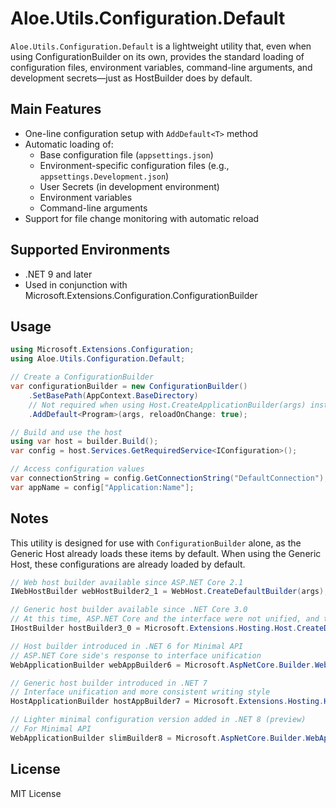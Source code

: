 # Aloe.Utils.Configuration.Default

`Aloe.Utils.Configuration.Default` is a lightweight utility that, even when using ConfigurationBuilder on its own, provides the standard loading of configuration files, environment variables, command-line arguments, and development secrets—just as HostBuilder does by default.

## Main Features

* One-line configuration setup with `AddDefault<T>` method
* Automatic loading of:
  * Base configuration file (`appsettings.json`)
  * Environment-specific configuration files (e.g., `appsettings.Development.json`)
  * User Secrets (in development environment)
  * Environment variables
  * Command-line arguments
* Support for file change monitoring with automatic reload

## Supported Environments

* .NET 9 and later
* Used in conjunction with Microsoft.Extensions.Configuration.ConfigurationBuilder

## Usage

```csharp
using Microsoft.Extensions.Configuration;
using Aloe.Utils.Configuration.Default;

// Create a ConfigurationBuilder
var configurationBuilder = new ConfigurationBuilder()
    .SetBasePath(AppContext.BaseDirectory)
    // Not required when using Host.CreateApplicationBuilder(args) instead of ConfigurationBuilder.
    .AddDefault<Program>(args, reloadOnChange: true);

// Build and use the host
using var host = builder.Build();
var config = host.Services.GetRequiredService<IConfiguration>();

// Access configuration values
var connectionString = config.GetConnectionString("DefaultConnection");
var appName = config["Application:Name"];
```

## Notes

This utility is designed for use with `ConfigurationBuilder` alone, as the Generic Host already loads these items by default.
When using the Generic Host, these configurations are already loaded by default.

```csharp
// Web host builder available since ASP.NET Core 2.1
IWebHostBuilder webHostBuilder2_1 = WebHost.CreateDefaultBuilder(args);

// Generic host builder available since .NET Core 3.0
// At this time, ASP.NET Core and the interface were not unified, and the writing style was inconsistent
IHostBuilder hostBuilder3_0 = Microsoft.Extensions.Hosting.Host.CreateDefaultBuilder(args);

// Host builder introduced in .NET 6 for Minimal API
// ASP.NET Core side's response to interface unification
WebApplicationBuilder webAppBuilder6 = Microsoft.AspNetCore.Builder.WebApplication.CreateBuilder(args);

// Generic host builder introduced in .NET 7
// Interface unification and more consistent writing style
HostApplicationBuilder hostAppBuilder7 = Microsoft.Extensions.Hosting.Host.CreateApplicationBuilder(args);

// Lighter minimal configuration version added in .NET 8 (preview)
// For Minimal API
WebApplicationBuilder slimBuilder8 = Microsoft.AspNetCore.Builder.WebApplication.CreateSlimBuilder(args);
```

## License

MIT License
